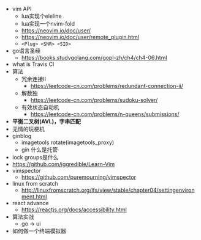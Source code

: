 - vim API
    * lua实现个eleline
    * lua实现一个nvim-fold
    * https://neovim.io/doc/user/
    * https://neovim.io/doc/user/remote_plugin.html
    * `<Plug> <SNR> <SID>`
- go语言圣经
    * https://books.studygolang.com/gopl-zh/ch4/ch4-06.html
- what is Travis CI
- 算法
    * 冗余连接II
        + https://leetcode-cn.com/problems/redundant-connection-ii/
    * 解数独
        + https://leetcode-cn.com/problems/sudoku-solver/
    * 有效状态自动机
        + https://leetcode-cn.com/problems/n-queens/submissions/
- **平衡二叉树(AVL)，字串匹配**
- 无情的玩梗机
- ginblog
    * imagetools rotate(imagetools\_proxy)
    * gin 什么是托管
- lock groups是什么
- https://github.com/iggredible/Learn-Vim
- vimspector
    * https://github.com/puremourning/vimspector
- linux from scratch
    * http://linuxfromscratch.org/lfs/view/stable/chapter04/settingenvironment.html
- react advance
    * https://reactjs.org/docs/accessibility.html
- 算法实战
    * go -> ui
- 如何做一个终端模拟器
